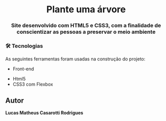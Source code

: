 
<h1 align="center">Plante uma árvore</h1>
<h3 align="center">Site desenvolvido com HTML5 e CSS3, com a finalidade de conscientizar as pessoas a preservar o meio ambiente</h3>

### 🛠 Tecnologias
As seguintes ferramentas foram usadas na construção do projeto:
* Front-end
- Html5
- CSS3 com Flexbox

## Autor

  **Lucas Matheus Casarotti Rodrigues** 

